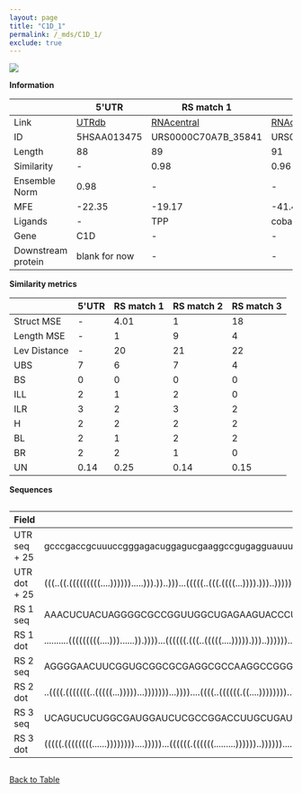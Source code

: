 ```yaml
---
layout: page
title: "C1D_1"
permalink: /_mds/C1D_1/
exclude: true
---
```




![](../../alns_9.28.22/aln_5HSAA013475_0.987.png?raw=true)


**Information**

| | 5'UTR       | RS match 1   | RS match 2  | RS match 3 |
| ---- | ----------- | ----------- | ----------- | ----------- |
| Link | <a href="http://utrdb.ba.itb.cnr.it/getutr/5HSAA013475/1" target="_blank" rel="noopener noreferrer">UTRdb</a>   | <a href="https://rnacentral.org/rna/URS0000C70A7B/35841" target="_blank" rel="noopener noreferrer">RNAcentral</a>     |<a href="https://rnacentral.org/rna/URS0000ABA66D/102897" target="_blank" rel="noopener noreferrer">RNAcentral</a>  | <a href="https://rnacentral.org/rna/URS0000D9196D/1344003" target="_blank" rel="noopener noreferrer">RNAcentral</a>   |
| ID | 5HSAA013475     | URS0000C70A7B_35841     | URS0000ABA66D_102897     | URS0000D9196D_1344003     |
| Length | 88     |  89    | 91   |  86    |
| Similarity | - | 0.98 | 0.96 | 0.97 |
| Ensemble Norm | 0.98 | - | - | - |
| MFE | -22.35 | -19.17 | -41.40 | -30.42 |
| Ligands | - | TPP | cobalamin | fluoride |
| Gene | C1D | - | - | - |
| Downstream protein | blank for now    |    -    | -  | - |


**Similarity metrics**

| | 5'UTR       | RS match 1   | RS match 2  | RS match 3 |
| ---- | ----------- | ----------- | ----------- | ----------- |
| Struct MSE | - | 4.01 | 1 | 18 |
| Length MSE | - | 1 | 9 | 4 |
| Lev Distance | - | 20 | 21 | 22 |
| UBS| 7 | 6 | 7 | 4 |
| BS | 0 | 0 | 0 | 0 |
| ILL | 2 | 1 | 2 | 0 |
| ILR | 3 | 2 | 3 | 2 |
| H | 2 | 2 | 2 | 2 |
| BL | 2 | 1 | 2 | 2 |
| BR | 2 | 2 | 1 | 0 |
| UN | 0.14 | 0.25 | 0.14 | 0.15 |

**Sequences**


<div style="overflow-x:auto;">

<table>
<colgroup>
<col width="30%" />
<col width="70%" />
</colgroup>
<thead>
<tr class="header">
<th>Field</th>
<th>Description</th>
</tr>
</thead>
<tbody>
<tr>
<td markdown="span">UTR seq + 25 </td>
<td markdown="span"> gcccgaccgcuuuccgggagacuggagucgaaggccgugagguauuuuucuaagucagccauaATGGCAGGTGAAGAAATTAATGAAG </td>
</tr>
<tr>
<td markdown="span">UTR dot + 25  </td>
<td markdown="span"> (((..((.(((((((((....)))))).....))).))..)))...(((((..(((.((((...)))).)))..))))).........
</td>
</tr>


<tr>
<td markdown="span">RS 1 seq </td>
<td markdown="span"> AAACUCUACUAGGGGCGCCGGUUGGCUGAGAAGUACCCUUUGAACCUGAUCUAGUUCGUACUAGCGGAGGGAAGUAGGUUAAUAAAUUA
</td>
</tr>


<tr>
<td markdown="span">RS 1 dot </td>
<td markdown="span"> ..........(((((((((....)))......)).))))...((((((.(((..(((((....))))).)))..)))))).........
</td>
</tr>


<tr>
<td markdown="span">RS 2 seq </td>
<td markdown="span"> AGGGGAACUUCGGUGCGGCGCGAGGCGCCAAGGCCGGGGCGGUCCCGCCACUGUGAGCCGCGACCAGUUGGCGCGGUGAGCCAGAACACCU
</td>
</tr>


<tr>
<td markdown="span">RS 2 dot </td>
<td markdown="span"> ..((((.(((((((..(((((...)))))...)))))))...))))....((((..((((((.((....))))))))..)).)).......
</td>
</tr>


<tr>
<td markdown="span">RS 3 seq </td>
<td markdown="span"> UCAGUCUCUGGCGAUGGAUCUCGCCGGACCUUGCUGAUCUGAGCUGAGGUCGAACCGCCCUCUCGGCUGAUAGUUCCUACUCGUCG
</td>
</tr>


<tr>
<td markdown="span">RS 3 dot </td>
<td markdown="span"> (((((.((((((((......))))))))....)))))...((((((.((((((.........))))))..))))))..........
</td>
</tr>

</tbody>
</table>


</div>


[Back to Table](../../display)

